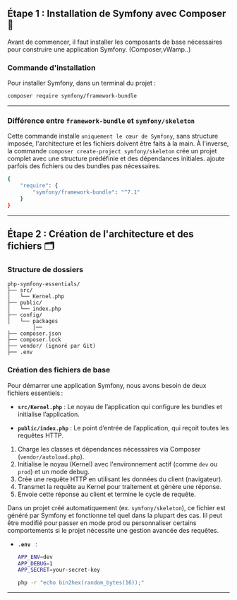## Étape 1 : Installation de Symfony avec Composer🔨

Avant de commencer, il  faut installer les composants de base nécessaires pour construire une application Symfony. (Composer,vWamp..)

### Commande d'installation
Pour installer Symfony, dans un terminal du projet :

```bash
composer require symfony/framework-bundle
```
---
### Différence entre `framework-bundle` et `symfony/skeleton`

Cette commande installe `uniquement le cœur de Symfony`, sans structure imposée, l'architecture et les fichiers doivent être faits à la main.
À l'inverse, la commande `composer create-project symfony/skeleton` crée un projet complet avec une structure prédéfinie et des dépendances initiales. ajoute parfois des fichiers ou des bundles pas nécessaires. 



```bash
{
    "require": {
        "symfony/framework-bundle": "^7.1"
    }
}
```
---
## Étape 2 : Création de l'architecture et des fichiers 🗂️
### Structure de dossiers 
```
php-symfony-essentials/
├── src/
│   └── Kernel.php
├── public/
│   └── index.php
├── config/
│   └── packages
        │──
├── composer.json
├── composer.lock
├── vendor/ (ignoré par Git)
├── .env
```
### Création des fichiers de base
Pour démarrer une application Symfony, nous avons besoin de deux fichiers essentiels :
- **`src/Kernel.php`** : Le noyau de l’application qui configure les bundles et initialise l’application.
  
- **`public/index.php`** : Le point d’entrée de l’application, qui reçoit toutes les requêtes HTTP.

1. Charge les classes et dépendances nécessaires via Composer (`vendor/autoload.php`).
2. Initialise le noyau (Kernel) avec l'environnement actif (comme `dev` ou `prod`) et un mode debug.
3. Crée une requête HTTP en utilisant les données du client (navigateur).
4. Transmet la requête au Kernel pour traitement et génère une réponse.
5. Envoie cette réponse au client et termine le cycle de requête.

Dans un projet créé automatiquement (ex. `symfony/skeleton`), ce fichier est généré par Symfony et fonctionne tel quel dans la plupart des cas. Iil peut être modifié pour passer en mode prod ou personnaliser certains comportements si le projet nécessite une gestion avancée des requêtes.

- **`.env `** :
  
    ```bash
    APP_ENV=dev
    APP_DEBUG=1
    APP_SECRET=your-secret-key
    ```
    ```bash
    php -r "echo bin2hex(random_bytes(16));"
    ```
       
---
